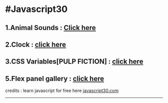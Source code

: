 # **#Javascript30**

## 1.Animal Sounds : [Click here](https://anudeep-313.github.io/JS30/01.Animal%20sounds/index.html)
## 2.Clock : [click here](https://anudeep-313.github.io/JS30/02.Clock/index.html)
## 3.CSS Variables[PULP FICTION] : [click here](https://anudeep-313.github.io/JS30/03.CSS%20Variables_PULP%20FICTION/index.html)
## 5.Flex panel gallery : [click here](https://anudeep-313.github.io/JS30/05.Flex%20panel%20gallery/index.html)






   credits : learn javascript for free here [javascript30.com](https://javascript30.com/)
   <hr>
